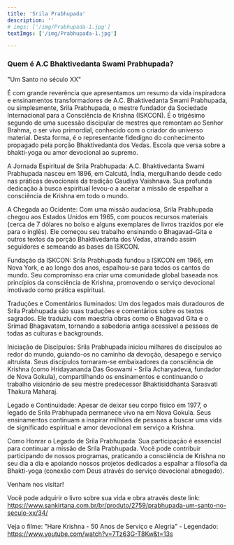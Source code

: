 ```yaml
---
title: 'Srila Prabhupada'
description: ''
# imgs: ['/img/Prabhupada-1.jpg']
textImgs: ['/img/Prabhupada-1.jpg']

---
```

### Quem é A.C Bhaktivedanta Swami Prabhupada?

"Um Santo no século XX"

É com grande reverência que apresentamos um resumo da vida inspiradora e ensinamentos transformadores de A.C. Bhaktivedanta Swami Prabhupada, ou simplesmente, Srila Prabhupada, o mestre fundador da Sociedade Internacional para a Consciência de Krishna (ISKCON). É o trigésimo segundo de uma sucessão discipular de mestres que remontam ao Senhor Brahma, o ser vivo primordial, conhecido com o criador do universo material. Desta forma, é o representante fidedigno do conhecimento propagado pela porção Bhaktivedanta dos Vedas. Escola que versa sobre a bhakti-yoga ou amor devocional ao supremo.

A Jornada Espiritual de Srila Prabhupada:
A.C. Bhaktivedanta Swami Prabhupada nasceu em 1896, em Calcutá, Índia, mergulhando desde cedo nas práticas devocionais da tradição Gaudiya Vaishnava. Sua profunda dedicação à busca espiritual levou-o a aceitar a missão de espalhar a consciência de Krishna em todo o mundo.

A Chegada ao Ocidente:
Com uma missão audaciosa, Srila Prabhupada chegou aos Estados Unidos em 1965, com poucos recursos materiais (cerca de 7 dólares no bolso e alguns exemplares de livros trazidos por ele para o inglês). Ele começou seu trabalho ensinando o Bhagavad-Gita e outros textos da porção Bhaktivedanta dos Vedas, atraindo assim seguidores e semeando as bases da ISKCON.

Fundação da ISKCON:
Srila Prabhupada fundou a ISKCON em 1966, em Nova York, e ao longo dos anos, espalhou-se para todos os cantos do mundo. Seu compromisso era criar uma comunidade global baseada nos princípios da consciência de Krishna, promovendo o serviço devocional imotivado como prática espiritual.

Traduções e Comentários Iluminados:
Um dos legados mais duradouros de Srila Prabhupada são suas traduções e comentários sobre os textos sagrados. Ele traduziu com maestria obras como o Bhagavad Gita e o Srimad Bhagavatam, tornando a sabedoria antiga acessível a pessoas de todas as culturas e backgrounds.

Iniciação de Discípulos:
Srila Prabhupada iniciou milhares de discípulos ao redor do mundo, guiando-os no caminho da devoção, desapego e serviço altruísta. Seus discípulos tornaram-se embaixadores da consciência de Krishna (como Hridayananda Das Goswami - Srila Acharyadeva, fundador de Nova Gokula), compartilhando os ensinamentos e continuando o trabalho visionário de seu mestre predecessor Bhaktisiddhanta Sarasvati Thakura Maharaj.

Legado e Continuidade:
Apesar de deixar seu corpo físico em 1977, o legado de Srila Prabhupada permanece vivo na em Nova Gokula. Seus ensinamentos continuam a inspirar milhões de pessoas a buscar uma vida de significado espiritual e amor devocional em serviço a Krishna.

Como Honrar o Legado de Srila Prabhupada:
Sua participação é essencial para continuar a missão de Srila Prabhupada. Você pode contribuir participando de nossos programas, praticando a consciência de Krishna no seu dia a dia e apoiando nossos projetos dedicados a espalhar a filosofia da Bhakti-yoga (conexão com Deus através do serviço devocional abnegado).

Venham nos visitar!

Você pode adquirir o livro sobre sua vida e obra através deste link: 
https://www.sankirtana.com.br/br/produto/2759/prabhupada-um-santo-no-seculo-xx/34/

Veja o filme: "Hare Krishna - 50 Anos de Serviço e Alegria" - Legendado:
https://www.youtube.com/watch?v=7Tz63G-T8Kw&t=13s